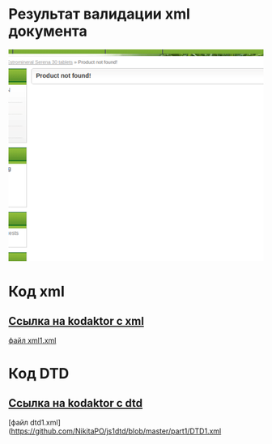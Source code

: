 # Результат валидации xml документа
![](img1.png "Результат выполнения")

# Код xml
## [Ссылка на kodaktor с xml](https://kodaktor.ru/?!=xml_50a24)
[файл xml1.xml](https://github.com/NikitaPO/js1dtd/blob/master/part1/xml1.xml)

# Код DTD
## [Ссылка на kodaktor с dtd](https://kodaktor.ru/?!=dtd_8c193)
[файл dtd1.xml](https://github.com/NikitaPO/js1dtd/blob/master/part1/DTD1.xml
